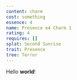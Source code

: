 ```yaml
---
content: charm
cost: something
essence: 4
name: Presence e4 Charm 1
rating: 4
requires: []
splat: Second Sunrise
trait: Presence
tree: Terror
---
```


Hello **world**!
